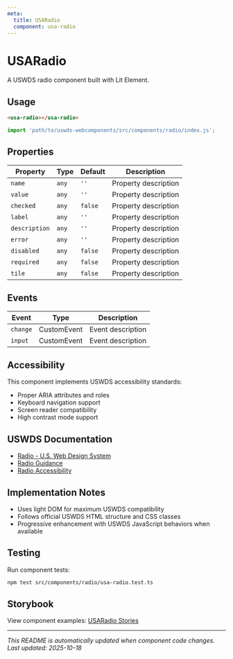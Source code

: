 ```yaml
---
meta:
  title: USARadio
  component: usa-radio
---
```


# USARadio

A USWDS radio component built with Lit Element.

## Usage

```html
<usa-radio></usa-radio>
```

```javascript
import 'path/to/uswds-webcomponents/src/components/radio/index.js';
```

## Properties

| Property | Type | Default | Description |
|----------|------|---------|-------------|
| `name` | `any` | `''` | Property description |
| `value` | `any` | `''` | Property description |
| `checked` | `any` | `false` | Property description |
| `label` | `any` | `''` | Property description |
| `description` | `any` | `''` | Property description |
| `error` | `any` | `''` | Property description |
| `disabled` | `any` | `false` | Property description |
| `required` | `any` | `false` | Property description |
| `tile` | `any` | `false` | Property description |

## Events

| Event | Type | Description |
|-------|------|-------------|
| `change` | CustomEvent | Event description |
| `input` | CustomEvent | Event description |

## Accessibility

This component implements USWDS accessibility standards:

- Proper ARIA attributes and roles
- Keyboard navigation support
- Screen reader compatibility
- High contrast mode support

## USWDS Documentation

- [Radio - U.S. Web Design System](https://designsystem.digital.gov/components/radio/)
- [Radio Guidance](https://designsystem.digital.gov/components/radio/#guidance)
- [Radio Accessibility](https://designsystem.digital.gov/components/radio/#accessibility)

## Implementation Notes

- Uses light DOM for maximum USWDS compatibility
- Follows official USWDS HTML structure and CSS classes
- Progressive enhancement with USWDS JavaScript behaviors when available

## Testing

Run component tests:

```bash
npm test src/components/radio/usa-radio.test.ts
```

## Storybook

View component examples: [USARadio Stories](http://localhost:6006/?path=/story/components-radio)

---

_This README is automatically updated when component code changes._
_Last updated: 2025-10-18_
